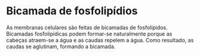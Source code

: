 # Bicamada de fosfolipídios

As membranas celulares são feitas de bicamadas de fosfolípidos. Bicamadas
fosfolipídicas podem formar-se naturalmente porque as cabeças atraem-se a água e
as caudas repelem a água. Como resultado, as caudas se aglutinam, formando a
bicamada.
